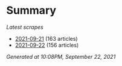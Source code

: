 # Summary
*Latest scrapes*
* [2021-09-21](https://github.com/nuuuwan/news_lk/blob/data/news_lk.2021-09-21.json) (163 articles)
* [2021-09-22](https://github.com/nuuuwan/news_lk/blob/data/news_lk.2021-09-22.json) (156 articles)

*Generated at 10:08PM, September 22, 2021*